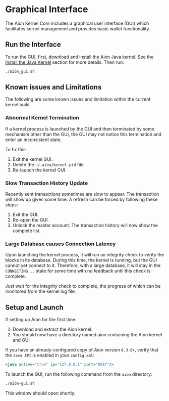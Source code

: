 # Graphical Interface

The Aion Kernel _Core_ includes a graphical user interface (GUI) which facilitates kernel management and provides basic wallet functionality.

## Run the Interface

To run the GUI, first, download and install the Aion Java kernel. See the [Install the Java Kernel](install-the-kernel) section for more details. Then run:

```bash
./aion_gui.sh
```

## Known issues and Limitations

The following are some known issues and limitation within the current kernel build.

### Abnormal Kernel Termination

If a kernel process is launched by the GUI and then terminated by some mechanism other than the GUI, the GUI may not notice this termination and enter an inconsistent state.

To fix this:

1. Exit the kernel GUI.
2. Delete the `~/.aion/kernel-pid` file.
3. Re-launch the kernel GUI.

### Slow Transaction History Update

Recently sent transactions sometimes are slow to appear. The transaction will show up given some time. A refresh can be forced by following these steps:

1. Exit the GUI.
2. Re-open the GUI.
3. Unlock the master account. The transaction history will now show the complete list.

### Large Database causes Connection Latency

Upon launching the kernel process, it will run an integrity check to verify the blocks in its database. During this time, the kernel is running, but the GUI cannot yet connect to it. Therefore, with a large database, it will stay in the `CONNECTING...` state for some time with no feedback until this check is complete.

Just wait for the integrity check to complete, the progress of which can be monitored from the kernel log file.

## Setup and Launch

If setting up Aion for the first time:

1. Download and extract the Aion kernel.
2. You should now have a directory named aion containing the Aion kernel and GUI

If you have an already-configured copy of Aion version `0.3.0+`, verify that the `Java API` is enabled in your `config.xml`:

```xml
<java active="true" ip="127.0.0.1" port="8547"/>
```

To launch the GUI, run the following command from the `aion` directory:

```bash
./aion-gui.sh
```

This window should open shortly.